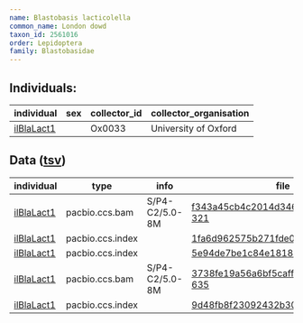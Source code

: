 ```yaml
---
name: Blastobasis lacticolella
common_name: London dowd
taxon_id: 2561016
order: Lepidoptera
family: Blastobasidae
---
```


## Individuals:

| individual | sex | collector_id | collector_organisation |
| ---------- | --- | ------------ | ---------------------- |
| [ilBlaLact1](ilBlaLact1.md) |  | Ox0033 | University of Oxford |

## Data ([tsv](Blastobasis_lacticolella_data.tsv))

| individual | type | info | file |
| ---------- | ---- | ---- | ---- |
| [ilBlaLact1](ilBlaLact1.md) | pacbio.ccs.bam | S/P4-C2/5.0-8M | [f343a45cb4c2014d346c2755894fa3a4-321](https://darwin.cog.sanger.ac.uk/insects/Blastobasis_lacticolella/ilBlaLact1/genomic_data/pacbio/m64016_190922_045316.ccs.bam) |
| [ilBlaLact1](ilBlaLact1.md) | pacbio.ccs.index |  | [1fa6d962575b271fde015ec7eaa7c15b](https://darwin.cog.sanger.ac.uk/insects/Blastobasis_lacticolella/ilBlaLact1/genomic_data/pacbio/m64016_190922_045316.ccs.bam.bai) |
| [ilBlaLact1](ilBlaLact1.md) | pacbio.ccs.index |  | [5e94de7be1c84e1818ed99d9f6538d81](https://darwin.cog.sanger.ac.uk/insects/Blastobasis_lacticolella/ilBlaLact1/genomic_data/pacbio/m64016_190922_045316.ccs.bam.pbi) |
| [ilBlaLact1](ilBlaLact1.md) | pacbio.ccs.bam | S/P4-C2/5.0-8M | [3738fe19a56a6bf5caff35458a919746-635](https://darwin.cog.sanger.ac.uk/insects/Blastobasis_lacticolella/ilBlaLact1/genomic_data/pacbio/m64089_200120_195449.ccs.bam) |
| [ilBlaLact1](ilBlaLact1.md) | pacbio.ccs.index |  | [9d48fb8f23092432b30133bb65bfa2d5](https://darwin.cog.sanger.ac.uk/insects/Blastobasis_lacticolella/ilBlaLact1/genomic_data/pacbio/m64089_200120_195449.ccs.bam.pbi) |
